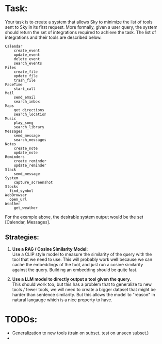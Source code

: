 
# Task:
Your task is to create a system that allows Sky to minimize the list of tools sent to Sky in its first request. More formally, given a user query, the system should return the set of integrations required to achieve the task. The list of integrations and their tools are described below. 

```
Calendar
	create_event
	update_event
	delete_event
	search_events
Files
	create_file
	update_file
	trash_file
FaceTime
	start_call
Mail
	send_email
	search_inbox
Maps
	get_directions
	search_location
Music
	play_song
	search_library
Messages
	send_message
	search_messages
Notes
	create_note
	update_note
Reminders
	create_reminder
	update_reminder
Slack
	send_message
System
	capture_screenshot
Stocks
  find_symbol
WebBrowser
  open_url
Weather
	get_weather
```


For the example above, the desirable system output would be the set [Calendar, Messages].

## Strategies:

1. **Use a RAG / Cosine Similarity Model:**  
Use a CLIP style model to measure the similarity of the query with the tool that we need to use. This will 
probably work well because we can cache the embeddings of the tool, and just run a cosine similarity against the query. Building an embedding should be quite fast.  

2. **Use a LLM model to directly output a tool given the query.**  
This should work too, but this has a problem that
to generalize to new tools / fewer tools, we will need to create a bigger dataset that might be harder than sentence similarity. But this allows the model to "reason" in natural langauge which is a nice property to have.   



# TODOs:
- Generalization to new tools (train on subset. test on unseen subset.)
- 